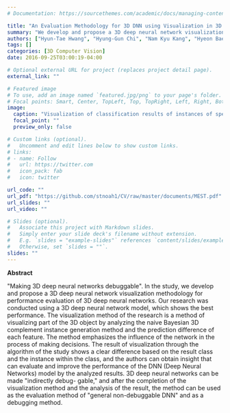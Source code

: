 ```yaml
---
# Documentation: https://sourcethemes.com/academic/docs/managing-content/

title: "An Evaluation Methodology for 3D DNN using Visualization in 3D Data Classification"
summary: "We develop and propose a 3D deep neural network visualization methodology for performance evaluation of 3D deep neural networks."
authors: ["Hyun-Tae Hwang", "Hyung-Gun Chi", "Nam Kyu Kang", "Hyeon Bae Kong", "Jiaqi Lu", "Hyungseok Ohk", "Soo-Hong Lee"]
tags: []
categories: [3D Computer Vision]
date: 2016-09-25T03:00:19-04:00

# Optional external URL for project (replaces project detail page).
external_link: ""

# Featured image
# To use, add an image named `featured.jpg/png` to your page's folder.
# Focal points: Smart, Center, TopLeft, Top, TopRight, Left, Right, BottomLeft, Bottom, BottomRight.
image:
  caption: "Visualization of classification results of instances of specific classes (with ID on ShapeNet)"
  focal_point: ""
  preview_only: false

# Custom links (optional).
#   Uncomment and edit lines below to show custom links.
# links:
# - name: Follow
#   url: https://twitter.com
#   icon_pack: fab
#   icon: twitter

url_code: ""
url_pdf: "https://github.com/stnoah1/CV/raw/master/documents/MEST.pdf"
url_slides: ""
url_video: ""

# Slides (optional).
#   Associate this project with Markdown slides.
#   Simply enter your slide deck's filename without extension.
#   E.g. `slides = "example-slides"` references `content/slides/example-slides.md`.
#   Otherwise, set `slides = ""`.
slides: ""
---
```

**Abstract**

"Making 3D deep neural networks debuggable". In the study, we develop and propose a 3D deep neural network visualization methodology for performance evaluation of 3D deep neural networks. Our research was conducted using a 3D deep neural network model, which shows the best performance. The visualization method of the research is a method of visualizing part of the 3D object by analyzing the naive Bayesian 3D complement instance generation method and the prediction difference of each feature. The method emphasizes the influence of the network in the process of making decisions. The result of visualization through the algorithm of the study shows a clear difference based on the result class and the instance within the class, and the authors can obtain insight that can evaluate and improve the performance of the DNN (Deep Neural Networks) model by the analyzed results. 3D deep neural networks can be made "indirectly debug- gable," and after the completion of the visualization method and the analysis of the result, the method can be used as the evaluation method of "general non-debuggable DNN" and as a debugging method.
